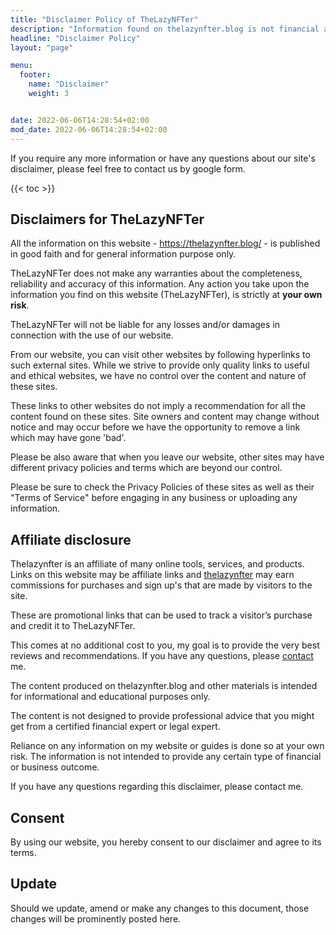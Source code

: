 ```yaml
---
title: "Disclaimer Policy of TheLazyNFTer"
description: "Information found on thelazynfter.blog is not financial advice, only for entertainment and educational purposes. Read this disclaimer document for more info."
headline: "Disclaimer Policy"
layout: "page"

menu:
  footer:
    name: "Disclaimer"
    weight: 3


date: 2022-06-06T14:28:54+02:00
mod_date: 2022-06-06T14:28:54+02:00
---
```

If you require any more information or have any questions about our site's disclaimer, please feel free to contact us by google form.

{{< toc >}}

## Disclaimers for TheLazyNFTer

All the information on this website - https://thelazynfter.blog/ - is published in good faith and for general information purpose only.

TheLazyNFTer does not make any warranties about the completeness, reliability and accuracy of this information. Any action you take upon the information you find on this website (TheLazyNFTer), is strictly at **your own risk**.

TheLazyNFTer will not be liable for any losses and/or damages in connection with the use of our website.

From our website, you can visit other websites by following hyperlinks to such external sites. While we strive to provide only quality links to useful and ethical websites, we have no control over the content and nature of these sites.

These links to other websites do not imply a recommendation for all the content found on these sites. Site owners and content may change without notice and may occur before we have the opportunity to remove a link which may have gone 'bad'.

Please be also aware that when you leave our website, other sites may have different privacy policies and terms which are beyond our control.

Please be sure to check the Privacy Policies of these sites as well as their "Terms of Service" before engaging in any business or uploading any information.

## Affiliate disclosure

Thelazynfter is an affiliate of many online tools, services, and products. Links on this website may be affiliate links and [thelazynfter](/) may earn commissions for purchases and sign up's that are made by visitors to the site.

These are promotional links that can be used to track a visitor’s purchase and credit it to TheLazyNFTer.

This comes at no additional cost to you, my goal is to provide the very best reviews and recommendations. If you have any questions, please [contact](/contact/) me.

The content produced on thelazynfter.blog and other materials is intended for informational and educational purposes only.

The content is not designed to provide professional advice that you might get from a certified financial expert or legal expert.

Reliance on any information on my website or guides is done so at your own risk. The information is not intended to provide any certain type of financial or business outcome.

If you have any questions regarding this disclaimer, please contact me.

## Consent

By using our website, you hereby consent to our disclaimer and agree to its terms.

## Update

Should we update, amend or make any changes to this document, those changes will be prominently posted here.
